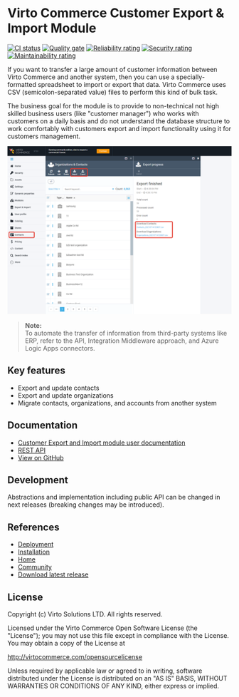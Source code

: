 # Virto Commerce Customer Export & Import Module

[![CI status](https://github.com/VirtoCommerce/vc-module-customer-export-import/workflows/Module%20CI/badge.svg?branch=dev)](https://github.com/VirtoCommerce/vc-module-customer-export-import/actions?query=workflow%3A"Module+CI")
[![Quality gate](https://sonarcloud.io/api/project_badges/measure?project=VirtoCommerce_vc-module-customer-export-import&metric=alert_status)](https://sonarcloud.io/dashboard?id=VirtoCommerce_vc-module-customer-export-import)
[![Reliability rating](https://sonarcloud.io/api/project_badges/measure?project=VirtoCommerce_vc-module-customer-export-import&metric=reliability_rating)](https://sonarcloud.io/dashboard?id=VirtoCommerce_vc-module-customer-export-import)
[![Security rating](https://sonarcloud.io/api/project_badges/measure?project=VirtoCommerce_vc-module-customer-export-import&metric=security_rating)](https://sonarcloud.io/dashboard?id=VirtoCommerce_vc-module-customer-export-import)
[![Maintainability rating](https://sonarcloud.io/api/project_badges/measure?project=VirtoCommerce_vc-module-customer-export-import&metric=sqale_rating)](https://sonarcloud.io/dashboard?id=VirtoCommerce_vc-module-customer-export-import)

If you want to transfer a large amount of customer information between Virto Commerce and another system, then you can use a specially-formatted spreadsheet to import or export that data. Virto Commerce uses CSV (semicolon-separated value) files to perform this kind of bulk task.

The business goal for the module is to provide to non-technical not high skilled business users (like "customer manager") who works with customers on a daily basis and do not understand the database structure to work comfortably with customers export and import functionality using it for customers management. 


![Main-Screen](docs/media/main-screen.png)

> **Note:**  
> To automate the transfer of information from third-party systems like ERP, refer to the API, Integration Middleware approach, and Azure Logic Apps connectors.

## Key features  

* Export and update contacts  
* Export and update organizations  
* Migrate contacts, organizations, and accounts from another system

## Documentation
* [Customer Export and Import module user documentation](https://docs.virtocommerce.org/platform/user-guide/customer-export-import/overview/)
* [REST API](https://virtostart-demo-admin.govirto.com/docs/index.html?urls.primaryName=VirtoCommerce.CustomerExportImport)
* [View on GitHub](https://github.com/VirtoCommerce/vc-module-customer-export-import/)

## Development
Abstractions and implementation including public API can be changed in next releases (breaking changes may be introduced).

## References

* [Deployment](https://docs.virtocommerce.org/platform/developer-guide/Tutorials-and-How-tos/Tutorials/deploy-module-from-source-code/)
* [Installation](https://docs.virtocommerce.org/platform/user-guide/modules-installation/)
* [Home](https://virtocommerce.com)
* [Community](https://www.virtocommerce.org)
* [Download latest release](https://github.com/VirtoCommerce/vc-module-customer-export-import/releases/latest)

## License

Copyright (c) Virto Solutions LTD.  All rights reserved.

Licensed under the Virto Commerce Open Software License (the "License"); you
may not use this file except in compliance with the License. You may
obtain a copy of the License at

http://virtocommerce.com/opensourcelicense

Unless required by applicable law or agreed to in writing, software
distributed under the License is distributed on an "AS IS" BASIS,
WITHOUT WARRANTIES OR CONDITIONS OF ANY KIND, either express or
implied.
